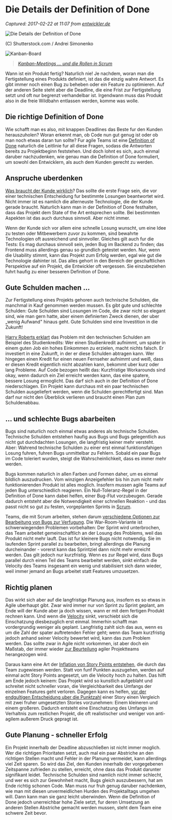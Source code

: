 # Die Details der Definition of Done

_Captured: 2017-02-22 at 11:07 from [entwickler.de](https://entwickler.de/online/agile/die-details-der-definition-of-done-579760929.html)_

![Die Details der Definition of Done](https://entwickler.de/wp-content/uploads/2017/01/shutterstock_246730075-900x450.jpg)

(C) Shutterstock.com / Andrei Simonenko

![Kanban-Board](https://entwickler.de/wp-content/uploads/2016/02/kanban-board.jpg)

> _[Kanban-Meetings … und die Rollen in Scrum](https://entwickler.de/online/agile/kanban-meetings-scrum-rollen-205837.html)_

Wann ist ein Produkt fertig? Naturlich nie! Je nachdem, woran man die Fertigstellung eines Produkts definiert, ist das die einzig wahre Antwort. Es gibt immer noch einen Bug zu beheben oder ein Feature zu optimieren. Auf der anderen Seite steht aber die Deadline, die eine Frist zur Fertigstellung setzt und oft nur begrenzt verhandelbar ist. Irgendwann muss das Produkt also in die freie Wildbahn entlassen werden, komme was wolle.

## Die richtige Definition of Done

Wie schafft man es also, mit knappen Deadlines das Beste fur den Kunden herauszuholen? Woran erkennt man, ob Code nun gut genug ist oder ob man noch etwas daran tun sollte? Fur agile Teams ist eine [Definition of Done](https://entwickler.de/online/agile/agile-methoden-planung-211822.html) naturlich die Leitlinie fur all diese Fragen, sodass die Antworten bereits zu Projektbeginn feststehen. Und doch lohnt es sich, auch einmal daruber nachzudenken, wie genau man die Definition of Done formuliert, um sowohl den Entwicklern, als auch dem Kunden gerecht zu werden.

## Anspruche uberdenken

[Was braucht der Kunde wirklich](https://simpleprogrammer.com/2016/12/07/one-thing-developers-forget/)? Das sollte die erste Frage sein, die vor einer technischen Entscheidung fur bestimmte Losungen beantwortet wird. Nicht immer ist es namlich die allerneuste Technologie, die der Kunde gerade braucht. Naturlich kann man in der Definition of Done festhalten, dass das Projekt dem State of the Art entsprechen sollte. Bei bestimmten Aspekten ist das auch durchaus sinnvoll. Aber nicht immer.

Wenn der Kunde sich vor allem eine schnelle Losung wunscht, um eine Idee zu testen oder Mitbewerbern zuvor zu kommen, sind bewahrte Technologien oft ausreichend und sinnvoller. Gleiches gilt auch fur die Tests: Es mag durchaus sinnvoll sein, jeden Bug im Backend zu finden; das Frontend muss allerdings genau so grundlich getestet werden. Nur, wenn die Usability stimmt, kann das Projekt zum Erfolg werden, egal wie gut die Technologie dahinter ist. Das alles gehort in den Bereich der geschaftlichen Perspektive auf ein Projekt, die Entwickler oft vergessen. Sie einzubeziehen fuhrt haufig zu einer besseren Definition of Done.

## Gute Schulden machen …

Zur Fertigstellung eines Projekts gehoren auch technische Schulden, die manchmal in Kauf genommen werden mussen. Es gibt gute und schlechte Schulden: Gute Schulden sind Losungen im Code, die zwar nicht so elegant sind, wie man gern hatte, aber einem definierten Zweck dienen, der uber „wenig Aufwand" hinaus geht. Gute Schulden sind eine Investition in die Zukunft!

[Harry Roberts erklart](https://24ways.org/2016/we-need-to-talk-about-technical-debt/) das Problem mit den technischen Schulden am Beispiel des Studienkredits: Wer einen Studienkredit aufnimmt, um spater in einem guten Job ein hohes Einkommen zu erzielen, macht nichts falsch. Er investiert in eine Zukunft, in der er diese Schulden abtragen kann. Wer hingegen einen Kredit fur einen neuen Fernseher aufnimmt und weiß, dass er diesen Kredit eigentlich nicht abzahlen kann, bekommt uber kurz oder lang Probleme. Auf Code bezogen heißt das: Kurzfristige Workarounds sind okay, wenn dadurch ein Ziel erreicht werden kann, das eine spatere, bessere Losung ermoglicht. Das darf sich auch in der Definition of Done niederschlagen. Ein Projekt kann durchaus mit ein paar technischen Schulden ausgeliefert werden, wenn die Schulden gerechtfertigt sind. Man darf nur nicht den Überblick verlieren und braucht einen Plan zum Schuldenabbau.

## … und schlechte Bugs abarbeiten

Bugs sind naturlich noch einmal etwas anderes als technische Schulden. Technische Schulden entstehen haufig aus Bugs und Bugs gelegentlich aus nicht gut durchdachten Losungen, die langfristig keiner mehr versteht. Aber: Wahrend technische Schulden zu einer erst einmal funktionsfahigen Losung fuhren, fuhren Bugs unmittelbar zu Fehlern. Sobald ein paar Bugs im Code toleriert wurden, steigt die Wahrscheinlichkeit, dass es immer mehr werden.

Bugs kommen naturlich in allen Farben und Formen daher, um es einmal bildlich auszudrucken. Vom winzigen Anzeigefehler bis hin zum nicht mehr funktionierenden Produkt ist alles moglich. Insofern mussen agile Teams auf jeden Bug unterschiedlich reagieren. Ein Null-Toleranz-Regel in der Definition of Done kann dabei helfen, einer Bug-Flut vorzubeugen. Gerade dadurch entsteht aber die Notwendigkeit einer schnellen Reaktion - und das passt nicht so gut zu festen, vorgeplanten Sprints in [Scrum](https://entwickler.de/online/agile/scrum-meetings-197774.html).

Teams, die mit Scrum arbeiten, stehen darum [verschiedene Optionen zur Bearbeitung von Bugs zur Verfugung](https://www.sitepoint.com/4-agile-ways-to-handle-bugs-in-production/). Die War-Room-Variante ist schwerwiegenden Problemen vorbehalten: Der Sprint wird unterbrochen, das Team arbeitet gemeinschaftlich an der Losung des Problems, weil das Produkt nicht mehr lauft. Das ist fur kleinere Bugs nicht notwendig. Sie im laufenden Sprint parallel zu bearbeiten, bringt allerdings die Planung durcheinander - vorerst kann das Sprintziel dann nicht mehr erreicht werden. Das gilt jedoch nur kurzfristig. Wenn es zur Regel wird, dass Bugs parallel durch einen Teil des Teams bearbeitet werden, sinkt einfach die Velocity des Teams insgesamt ein wenig und stabilisiert sich dann wieder, weil immer jemand an Bugs arbeitet statt Features umzusetzen.

## Richtig planen

Das wirkt sich aber auf die langfristige Planung aus, insofern es so etwas in Agile uberhaupt gibt. Zwar wird immer nur von Sprint zu Sprint geplant, am Ende will der Kunde aber ja doch wissen, wann er mit dem fertigen Produkt rechnen kann. Und wenn die [Velocity](https://entwickler.de/online/agile/scrum-vs-kanban-teil-1-scrum-235976.html) sinkt, verschiebt sich die Einschatzung diesbezuglich erst einmal. Immerhin schafft man vordergrundig weniger als geplant. Langfristig zahlt sich das aus, wenn es um die Zahl der spater auftretenden Fehler geht; wenn das Team kurzfristig jedoch anhand seiner Velocity bewertet wird, kann das zum Problem werden. Das sollte zwar in Agile nicht vorkommen, ist aber doch ein Maßstab, der immer wieder [zur Beurteilung](https://entwickler.de/online/development/agiler-burnout-261956.html) agiler Projektteams herangezogen wird.

Daraus kann eine Art der [Inflation von Story Points entstehen](https://www.infoq.com/news/2016/05/estimate-inflation), die durch das Team zugewiesen werden. Statt von funf Punkten auszugehen, werden auf einmal acht Story Points angesetzt, um die Velocity hoch zu halten. Das hilft am Ende jedoch keinem: Das Projekt wird so kunstlich aufgeblaht und schreitet nicht schneller voran, die Vergleichbarkeit des Umfangs der einzelnen Features geht verloren. Dagegen kann es helfen, [vor der endgultigen Entscheidung uber die Punktzahl](https://entwickler.de/online/agile/agile-methoden-planung-211822.html) einer Story einen Vergleich mit zwei fruher umgesetzten Stories vorzunehmen: Einem kleineren und einem großeren. Dadurch entsteht eine Einschatzung des Umfangs im Verhaltnis zum restlichen Projekt, die oft realistischer und weniger von anti-agilem außerem Druck gepragt ist.

## Gute Planung - schneller Erfolg

Ein Projekt innerhalb der Deadline abzuschließen ist nicht immer moglich. Wer die richtigen Prioritaten setzt, auch mal ein paar Abstriche an den richtigen Stellen macht und Fehler in der Planung vermeidet, kann allerdings viel Zeit sparen. So wird das Ziel, den Kunden innerhalb der vorgegebenen Zeitspanne zufrieden zu stellen, erreicht, ohne dass das Produkt darunter signifikant leidet. Technische Schulden sind namlich nicht immer schlecht, und wer es sich zur Gewohnheit macht, Bugs gleich auszubessern, hat am Ende richtig schonen Code. Man muss nur fruh genug daruber nachdenken, wie man mit diesen unvermeidlichen Hurden des Projektalltags umgehen will. Dann kann man sie ganz leicht uberwinden. Wenn die Definition of Done jedoch unerreichbar hohe Ziele setzt, fur deren Umsetzung an anderen Stellen Abstriche gemacht werden mussen, steht dem Team eine schwere Zeit bevor.

